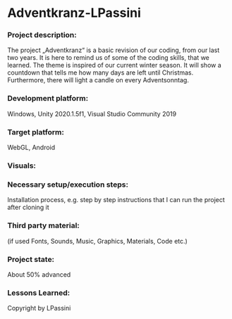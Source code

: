 # Adventkranz-LPassini

### Project description: 
The project „Adventkranz“ is a basic revision of our coding, from our last two years. It is here to remind us of some of the coding skills, that we learned. The theme is inspired of our current winter season. It will show a countdown that tells me how many days are left until Christmas. Furthermore, there will light a candle on every Adventsonntag. 

### Development platform: 
Windows, Unity 2020.1.5f1, Visual Studio Community 2019

### Target platform: 
WebGL, Android

### Visuals: 


### Necessary setup/execution steps: 
Installation process, e.g. step by step instructions that I can run the project after cloning it

### Third party material: 
(if used Fonts, Sounds, Music, Graphics, Materials, Code etc.)

### Project state: 
About 50% advanced

### Lessons Learned: 
Copyright by LPassini
